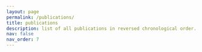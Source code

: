 ```yaml
---
layout: page
permalink: /publications/
title: publications
description: list of all publications in reversed chronological order.
nav: false
nav_order: 7
---
```

<!-- _pages/publications.md -->
<div class="publications">

<!-- {% bibliography -f {{ site.scholar.bibliography }} %} -->

</div>
